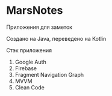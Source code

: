 # MarsNotes
Приложения для заметок

Создано на Java, переведено на Kotlin

Стэк приложения
1. Google Auth
2. Firebase
3. Fragment Navigation Graph
4. MVVM
5. Clean Code
